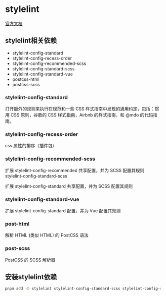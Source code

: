
# stylelint

[官方文档](https://stylelint.io/user-guide/get-started)

## stylelint相关依赖

- stylelint-config-standard
- stylelint-config-recess-order
- stylelint-config-recommended-scss
- stylelint-config-standard-scss
- stylelint-config-standard-vue
- postcss-html
- postcss-scss

### stylelint-config-standard

打开额外的规则来执行在规范和一些 CSS 样式指南中发现的通用约定，包括：惯用 CSS 原则，谷歌的 CSS 样式指南，Airbnb 的样式指南，和 @mdo 的代码指南。

### stylelint-config-recess-order

css 属性的排序（插件包）

### stylelint-config-recommended-scss

扩展 stylelint-config-recommended 共享配置，并为 SCSS 配置其规则
stylelint-config-standard-scss

扩展 stylelint-config-standard 共享配置，并为 SCSS 配置其规则

### stylelint-config-standard-vue

扩展 stylelint-config-standard 配置，并为 Vue 配置其规则

### post-html

解析 HTML (类似 HTML) 的 PostCSS 语法

### post-scss

PostCSS 的 SCSS 解析器

## 安装stylelint依赖

```sh
pnpm add -D stylelint stylelint-config-standard-scss stylelint-config-recommended-vue postcss-html stylelint-config-recommended-scss
```
